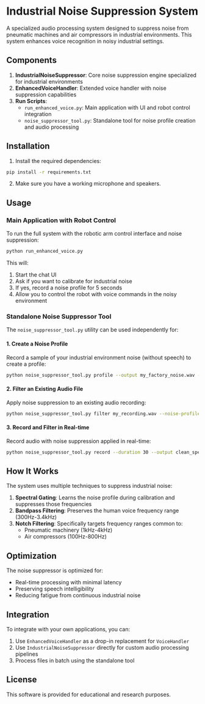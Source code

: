 # Industrial Noise Suppression System

A specialized audio processing system designed to suppress noise from pneumatic machines and air compressors in industrial environments. This system enhances voice recognition in noisy industrial settings.

## Components

1. **IndustrialNoiseSuppressor**: Core noise suppression engine specialized for industrial environments
2. **EnhancedVoiceHandler**: Extended voice handler with noise suppression capabilities
3. **Run Scripts**:
   - `run_enhanced_voice.py`: Main application with UI and robot control integration
   - `noise_suppressor_tool.py`: Standalone tool for noise profile creation and audio processing

## Installation

1. Install the required dependencies:

```bash
pip install -r requirements.txt
```

2. Make sure you have a working microphone and speakers.

## Usage

### Main Application with Robot Control

To run the full system with the robotic arm control interface and noise suppression:

```bash
python run_enhanced_voice.py
```

This will:
1. Start the chat UI
2. Ask if you want to calibrate for industrial noise
3. If yes, record a noise profile for 5 seconds
4. Allow you to control the robot with voice commands in the noisy environment

### Standalone Noise Suppressor Tool

The `noise_suppressor_tool.py` utility can be used independently for:

#### 1. Create a Noise Profile

Record a sample of your industrial environment noise (without speech) to create a profile:

```bash
python noise_suppressor_tool.py profile --output my_factory_noise.wav --duration 10
```

#### 2. Filter an Existing Audio File

Apply noise suppression to an existing audio recording:

```bash
python noise_suppressor_tool.py filter my_recording.wav --noise-profile my_factory_noise.wav
```

#### 3. Record and Filter in Real-time

Record audio with noise suppression applied in real-time:

```bash
python noise_suppressor_tool.py record --duration 30 --output clean_speech.wav
```

## How It Works

The system uses multiple techniques to suppress industrial noise:

1. **Spectral Gating**: Learns the noise profile during calibration and suppresses those frequencies
2. **Bandpass Filtering**: Preserves the human voice frequency range (300Hz-3.4kHz)
3. **Notch Filtering**: Specifically targets frequency ranges common to:
   - Pneumatic machinery (1kHz-4kHz)
   - Air compressors (100Hz-800Hz)

## Optimization

The noise suppressor is optimized for:
- Real-time processing with minimal latency
- Preserving speech intelligibility 
- Reducing fatigue from continuous industrial noise

## Integration

To integrate with your own applications, you can:

1. Use `EnhancedVoiceHandler` as a drop-in replacement for `VoiceHandler`
2. Use `IndustrialNoiseSuppressor` directly for custom audio processing pipelines
3. Process files in batch using the standalone tool

## License

This software is provided for educational and research purposes. 